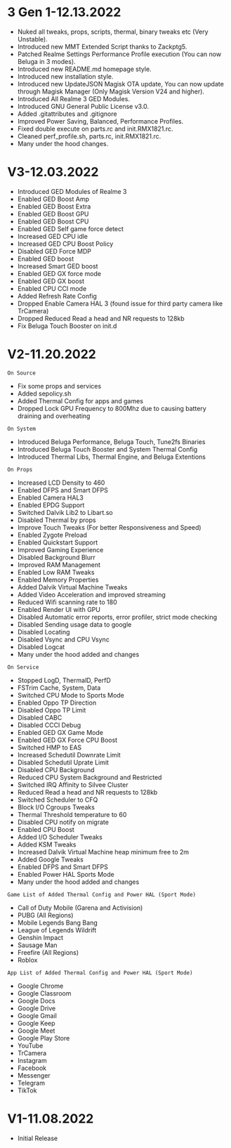 # 3 Gen 1-12.13.2022
* Nuked all tweaks, props, scripts, thermal, binary tweaks etc (Very Unstable).
* Introduced new MMT Extended Script thanks to Zackptg5.
* Patched Realme Settings Performance Profile execution (You can now Beluga in 3 modes).
* Introduced new README.md homepage style.
* Introduced new installation style.
* Introduced new UpdateJSON Magisk OTA update, You can now update through Magisk Manager (Only Magisk Version V24 and higher).
* Introduced All Realme 3 GED Modules.
* Introduced GNU General Public License v3.0.
* Added .gitattributes and .gitignore
* Improved Power Saving, Balanced, Performance Profiles.
* Fixed double execute on parts.rc and init.RMX1821.rc.
* Cleaned perf_profile.sh, parts.rc, init.RMX1821.rc.
* Many under the hood changes.

# V3-12.03.2022
* Introduced GED Modules of Realme 3
* Enabled GED Boost Amp
* Enabled GED Boost Extra
* Enabled GED Boost GPU
* Enabled GED Boost CPU
* Enabled GED Self game force detect
* Increased GED CPU idle
* Increased GED CPU Boost Policy
* Disabled GED Force MDP
* Enabled GED boost
* Increased Smart GED boost
* Enabled GED GX force mode
* Enabled GED GX boost
* Enabled CPU CCI mode
* Added Refresh Rate Config
* Dropped Enable Camera HAL 3 (found issue for third party camera like TrCamera)
* Dropped Reduced Read a head and NR requests to 128kb
* Fix Beluga Touch Booster on init.d

# V2-11.20.2022
```On Source```
* Fix some props and services
* Added sepolicy.sh
* Added Thermal Config for apps and games
* Dropped Lock GPU Frequency to 800Mhz due to causing battery draining and overheating

```On System```
* Introduced Beluga Performance, Beluga Touch, Tune2fs Binaries
* Introduced Beluga Touch Booster and System Thermal Config
* Introduced Thermal Libs, Thermal Engine, and Beluga Extentions

```On Props```
* Increased LCD Density to 460
* Enabled DFPS and Smart DFPS
* Enabled Camera HAL3
* Enabled EPDG Support
* Switched Dalvik Lib2 to Libart.so
* Disabled Thermal by props
* Improve Touch Tweaks (For better Responsiveness and Speed)
* Enabled Zygote Preload
* Enabled Quickstart Support
* Improved Gaming Experience
* Disabled Background Blurr
* Improved RAM Management
* Enabled Low RAM Tweaks
* Enabled Memory Properties
* Added Dalvik Virtual Machine Tweaks
* Added Video Acceleration and improved streaming
* Reduced Wifi scanning rate to 180
* Enabled Render UI with GPU
* Disabled Automatic error reports, error profiler, strict mode checking
* Disabled Sending usage data to google
* Disabled Locating
* Disabled Vsync and CPU Vsync
* Disabled Logcat
* Many under the hood added and changes

```On Service```
* Stopped LogD, ThermalD, PerfD
* FSTrim Cache, System, Data
* Switched CPU Mode to Sports Mode
* Enabled Oppo TP Direction
* Disabled Oppo TP Limit
* Disabled CABC
* Disabled CCCI Debug
* Enabled GED GX Game Mode
* Enabled GED GX Force CPU Boost
* Switched HMP to EAS
* Increased Schedutil Downrate Limit
* Disabled Schedutil Uprate Limit
* Disabled CPU Background
* Reduced CPU System Background and Restricted
* Switched IRQ Affinity to Silvee Cluster
* Reduced Read a head and NR requests to 128kb
* Switched Scheduler to CFQ
* Block I/O Cgroups Tweaks
* Thermal Threshold temperature to 60
* Disabled CPU notify on migrate
* Enabled CPU Boost
* Added I/O Scheduler Tweaks
* Added KSM Tweaks
* Increased Dalvik Virtual Machine heap minimum free to 2m
* Added Google Tweaks
* Enabled DFPS and Smart DFPS
* Enabled Power HAL Sports Mode
* Many under the hood added and changes

```Game List of Added Thermal Config and Power HAL (Sport Mode)```
* Call of Duty Mobile (Garena and Activision)
* PUBG (All Regions)
* Mobile Legends Bang Bang
* League of Legends Wildrift
* Genshin Impact
* Sausage Man
* Freefire (All Regions)
* Roblox

```App List of Added Thermal Config and Power HAL (Sport Mode)```
* Google Chrome
* Google Classroom
* Google Docs
* Google Drive
* Google Gmail
* Google Keep
* Google Meet
* Google Play Store
* YouTube
* TrCamera
* Instagram
* Facebook
* Messenger
* Telegram
* TikTok

# V1-11.08.2022
* Initial Release
